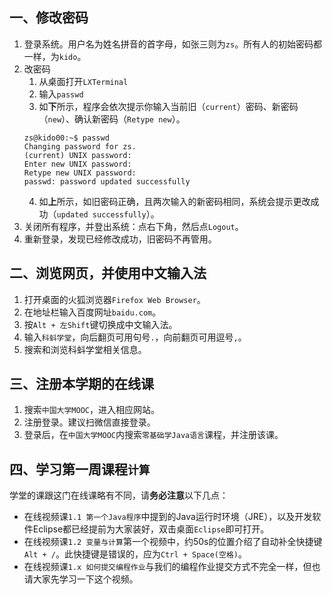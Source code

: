 ## 一、修改密码

1. 登录系统。用户名为姓名拼音的首字母，如张三则为`zs`。所有人的初始密码都一样，为`kido`。
2. 改密码
   1. 从桌面打开`LXTerminal`
   2. 输入`passwd`
   3. 如**下**所示，程序会依次提示你输入当前旧（`current`）密码、新密码（`new`）、确认新密码（`Retype new`）。
    ```
    zs@kido00:~$ passwd
    Changing password for zs.
    (current) UNIX password: 
    Enter new UNIX password: 
    Retype new UNIX password: 
    passwd: password updated successfully
    ```
    4. 如**上**所示，如旧密码正确，且两次输入的新密码相同，系统会提示更改成功（`updated successfully`）。
3. 关闭所有程序，并登出系统：点右下角，然后点`Logout`。
4. 重新登录，发现已经修改成功，旧密码不再管用。

## 二、浏览网页，并使用中文输入法

1. 打开桌面的火狐浏览器`Firefox Web Browser`。
2. 在地址栏输入百度网址`baidu.com`。
3. 按`Alt + 左Shift`键切换成中文输入法。
4. 输入`科蚪学堂`，向后翻页可用句号`.`，向前翻页可用逗号`,`。
5. 搜索和浏览科蚪学堂相关信息。

## 三、注册本学期的在线课

1. 搜索`中国大学MOOC`，进入相应网站。
2. 注册登录。建议扫微信直接登录。
3. 登录后，在`中国大学MOOC`内搜索`零基础学Java语言`课程，并注册该课。

## 四、学习第一周课程`计算`

学堂的课跟这门在线课略有不同，请**务必注意**以下几点：

- 在线视频课`1.1 第一个Java程序`中提到的Java运行时环境（JRE），以及开发软件Eclipse都已经提前为大家装好，双击桌面`Eclipse`即可打开。
- 在线视频课`1.2 变量与计算`第一个视频中，约50s的位置介绍了自动补全快捷键`Alt + /`。此快捷键是错误的，应为`Ctrl + Space(空格)`。
- 在线视频课`1.x 如何提交编程作业`与我们的编程作业提交方式不完全一样，但也请大家先学习一下这个视频。